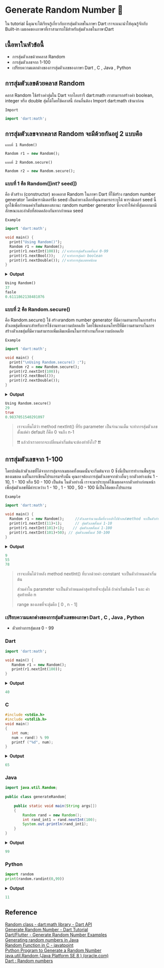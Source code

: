 # Generate Random Number 🤡
ใน tutorial นี้คุณจะได้เรียนรู้เกี่ยวกับการสุ่มตัวเลขในภาษา Dart เราจะแนะนำให้คุณรู้จักกับ Built-in เมธอดของภาษาที่เราสามารถใช้สำหรับสุ่มตัวเลขในภาษาDart 

## เนื้อหาในหัวข้อนี้ ##
- การสุ่มตัวเลขด้วยคลาส Random
- การสุ่มตัวเลขจาก 1-100
- เปรียบความแตกต่างของการสุ่มตัวเลขของภาษา Dart , C , Java , Python

 ## การสุ่มตัวเลขด้วยคลาส Random
 คลาส Random ใช้สร้างค่าสุ่มใน Dart จากไลบรารี dart:math เราสามารถสร้างค่า boolean, integer หรือ double สุ่มได้โดยใช้คลาสนี้ ก่อนอื่นต้อง Import dart:math เข้ามาก่อน
 
`Import`
 ```dart    
import 'dart:math';
```

## การสุ่มตัวเลขจากคลาส Random จะมีด้วยกันอยู่ 2 แบบคือ

`แบบที่ 1 Random()`
 ```dart    
Random r1 = new Random();
```
`แบบที่ 2 Random.secure()`
 ```dart    
Random r2 = new Random.secure();
```

### แบบที่ 1 คือ Random([int? seed]) ###
   คือ ตัวสร้าง (constructor) ของคลาส Random ในภาษา Dart ที่ใช้สร้าง random number generator โดยมีพารามิเตอร์ชื่อ seed เป็นค่าทางเลือกที่คุณสามารถระบุได้ พารามิเตอร์ seed นี้ถูกใช้เพื่อกำหนดค่าเริ่มต้นของสถานะ random number generator ซึ่งจะทำให้ค่าที่สุ่มออกมามีลักษณะและลำดับที่สอดคล้องกันหากกำหนด seed

`Example`
 ```dart    
import 'dart:math';

void main() {
   print("Using Random()");
   Random r1 = new Random();
   print(r1.nextInt(100)); //จะทำการสุ่มตััวเลขตั้งแต่ 0-99
   print(r1.nextBool());   //จะทำการสุ่มค่า boolean
   print(r1.nextDouble()); //จะทำการสุ่มเลขทศนิยม
}
```
<details>
  <summary><strong>Output</strong></summary>
</details>

```dart  
Using Random()
37
fasle
0.6111862138481076
```
   ### แบบที่ 2 คือ Random.secure() 
 คือ Random.secure() ใช้ สร้างrandom number generator ที่มีความสามารถในการสร้างตัวเลขสุ่มที่เหมาะสำหรับการใช้งานทางความปลอดภัย โดยใช้แหล่งเอนโทรปีที่มีความสามารถในการสร้างตัวเลขสุ่มที่มีความสามารถเพิ่มเติมเหมือนในการทำงานเรื่องความปลอดภัย

 `Example`
 ```dart    
import 'dart:math';

void main() {
   print("\nUsing Random.secure() :");
   Random r2 = new Random.secure();
   print(r2.nextInt(100));
   print(r2.nextBool());
   print(r2.nextDouble());
}
```
<details>
  <summary><strong>Output</strong></summary>
</details>

```dart  
Using Random.secure()
29
true
0.9837051540291097
```
> เราจะเห็นได้ว่า method nextInt() ที่รับ parameter เป็นจำนวนเต็ม จะทำการสุ่มตัวเลข ตั้งแต่ค่า default ก็คือ 0 จนถึง n-1
> 
> ❗❗ แล้วถ้าเราอยากจะเปลี่ยนค่าเริ่มต้นจะต้องทำยังไง? ❗❗
 ## การสุ่มตัวเลขจาก 1-100
  โดยปกติแล้วตัวเลขที่ได้จากการสุ่มจากเมธอดทั้งหมดนั้นจะเริ่มต้นจาก 0 ซึ่งนี่เป็นการทำงานพื้นฐานของเมธอด แต่ในการเขียนโปรแกรมจริงนั้น คุณอาจต้องการสุ่มตัวเลขจากช่วงอื่นๆ ยกตัวอย่างเช่น 1 - 10, 1 - 100 หรือ 50 - 100 เป็นต้น ในตัวอย่างนี้ เราจะมาประยุกต์ใช้เมธอดจากตัวอย่างก่อนหน้าเพื่อสุ่มตัวเลขที่มีค่าระหว่าง 1 - 10 , 1 - 100 , 50 - 100   นี่เป็นโค้ดของโปรแกรม
  
 `Example`
 ```dart    
import 'dart:math';

void main() {
   Random r1 = new Random();     //ตัวเลขจำนวนเต็มที่บวกเข้าไปข้างหลังmethod จะเป็นตัวกำหนดค่าเริ่มต้น
   print(r1.nextInt(11)+1);      // สุ่มตัวเลขตั้งแต่ 1-10
   print(r1.nextInt(101)+1);    // สุ่มตัวเลขตั้งแต่ 1-100
   print(r1.nextInt(101)+50); // สุ่มตัวเลขตั้งแต่ 50-100
}
```
<details>
  <summary><strong>Output</strong></summary>
</details>

```dart  
9
55
78
```
> เราจะเห็นได้ว่าหลัง method nextInt() ที่บวกด้วยค่า constant จะเป็นตัวกำหนดค่าเริ่มต้น
> 
> ส่วนค่าใน parameter จะเป็นตัวกำหนดค่าสุดท้ายที่จะสุ่มได้ ถ้าค่าเริ่มต้นคือ 1 และ ค่าสุดท้ายคือ n
>
> range ของเลขที่จะสุ่มคือ [ 0 , n - 1]

### เปรียบความแตกต่างของการสุ่มตัวเลขของภาษา Dart , C , Java , Python

- ตัวอย่างการสุ่มเลข 0 - 99
  
### Dart
```dart    
import 'dart:math';

void main() {
   Random r1 = new Random();
   print(r1.nextInt(100));
}
```

<details>
  <summary><strong>Output</strong></summary>
</details>

```dart    
40
```

### C
```C  
#include <stdio.h>      
#include <stdlib.h>  
void main()  
{     
   int num;  
   num = rand() % 99
   printf ("%d", num);  
}  
```

<details>
  <summary><strong>Output</strong></summary>
</details>

```C   
65
```

### Java
```Java 
import java.util.Random;
   
public class generateRandom{
   
    public static void main(String args[])
    {
        Random rand = new Random();
        int rand_int1 = rand.nextInt(100);
        System.out.println(rand_int1);
    }
}
```

<details>
  <summary><strong>Output</strong></summary>
</details>

```Java  
99
```
### Python
```Python 
import random
print(random.randint(0,99))
```

<details>
  <summary><strong>Output</strong></summary>
</details>

```Python  
11
```

## Reference
[Random class - dart:math library - Dart API](https://api.dart.dev/stable/3.1.0/dart-math/Random-class.html)
<br>
[Generate Random Number - Dart Tutorial](https://dart-tutorial.com/dart-how-to/generate-random-number-in-dart/)
<br>
[Dart/Flutter - Generate Random Number Examples](https://www.woolha.com/tutorials/dart-generate-random-number-examples)
<br>
[Generating random numbers in Java](https://www.geeksforgeeks.org/generating-random-numbers-in-java/)
<br>
[Random Function in C - javatpoint](https://www.javatpoint.com/random-function-in-c#:~:text=In%20the%20C%20programming%20language,need%20to%20implement%20the%20stdlib.)
<br>
[Python Program to Generate a Random Number](https://www.programiz.com/python-programming/examples/random-number)
<br>
[java.util.Random (Java Platform SE 8 ) (oracle.com)](https://docs.oracle.com/javase/8/docs/api/java/util/Random.html)
<br>
[Dart : Random numbers ](https://dart.dev/guides/libraries/library-tour#math-constants)
